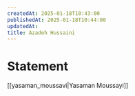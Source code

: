 ```yaml
---
createdAt: 2025-01-18T10:43:00
publishedAt: 2025-01-18T10:44:00
updatedAt: 
title: Azadeh Hussaini
---
```


# Statement
[[yasaman_moussavi|Yasaman Moussayi]]
